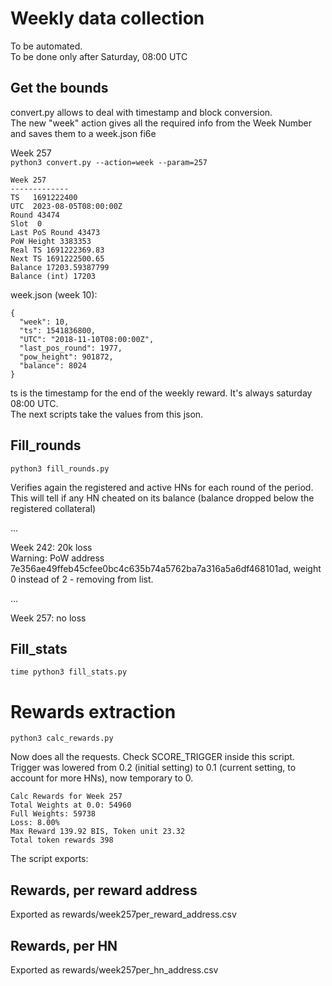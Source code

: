 # Weekly data collection

To be automated.  
To be done only after Saturday, 08:00 UTC


## Get the bounds

convert.py allows to deal with timestamp and block conversion.  
The new "week" action gives all the required info from the Week Number and saves them to a week.json fi6e

Week 257  
`python3 convert.py --action=week --param=257`

```
Week 257
-------------
TS   1691222400
UTC  2023-08-05T08:00:00Z
Round 43474
Slot  0
Last PoS Round 43473
PoW Height 3383353
Real TS 1691222369.83
Next TS 1691222500.65
Balance 17203.59387799
Balance (int) 17203

```

week.json (week 10):
```
{
  "week": 10,
  "ts": 1541836800,
  "UTC": "2018-11-10T08:00:00Z",
  "last_pos_round": 1977,
  "pow_height": 901872,
  "balance": 8024
}
```
 
ts is the timestamp for the end of the weekly reward. It's always saturday 08:00 UTC.  
The next scripts take the values from this json.

## Fill_rounds

`python3 fill_rounds.py`  

Verifies again the registered and active HNs for each round of the period.   
This will tell if any HN cheated on its balance (balance dropped below the registered collateral)

...


Week 242:  20k loss  
Warning: PoW address 7e356ae49ffeb45cfee0bc4c635b74a5762ba7a316a5a6df468101ad, weight 0 instead of 2 - removing from list.

... 

Week 257:  no loss  

## Fill_stats

`time python3 fill_stats.py`  

# Rewards extraction

`python3 calc_rewards.py`

Now does all the requests. Check SCORE_TRIGGER inside this script.  
Trigger was lowered from 0.2 (initial setting) to 0.1 (current setting, to account for more HNs), now temporary to 0.

```
Calc Rewards for Week 257
Total Weights at 0.0: 54960
Full Weights: 59738
Loss: 8.00%
Max Reward 139.92 BIS, Token unit 23.32
Total token rewards 398
```

The script exports:
 
## Rewards, per reward address  
Exported as rewards/week257per_reward_address.csv

## Rewards, per HN
Exported as rewards/week257per_hn_address.csv
